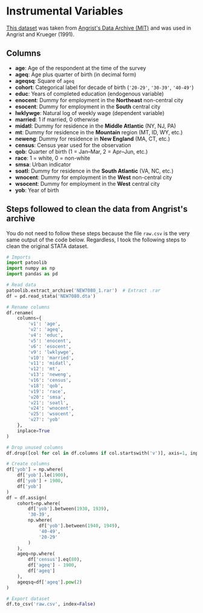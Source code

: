 # Instrumental Variables
[This dataset](
    https://economics.mit.edu/sites/default/files/inline-files/NEW7080_1.rar
) was taken from [Angrist's Data Archive (MIT)](
    https://economics.mit.edu/people/faculty/josh-angrist/angrist-data-archive
) and was used in Angrist and Krueger (1991).

## Columns
- **age**: Age of the respondent at the time of the survey
- **ageq**: Age plus quarter of birth (in decimal form)
- **ageqsq**: Square of `ageq`
- **cohort**: Categorical label for decade of birth (`'20-29'`, `'30-39'`, `'40-49'`)
- **educ**: Years of completed education (endogenous variable)
- **enocent**: Dummy for employment in the **Northeast** non-central city
- **esocent**: Dummy for employment in the **South** central city
- **lwklywge**: Natural log of weekly wage (dependent variable)
- **married**: 1 if married, 0 otherwise
- **midatl**: Dummy for residence in the **Middle Atlantic** (NY, NJ, PA)
- **mt**: Dummy for residence in the **Mountain** region (MT, ID, WY, etc.)
- **neweng**: Dummy for residence in **New England** (MA, CT, etc.)
- **census**: Census year used for the observation
- **qob**: Quarter of birth (1 = Jan–Mar, 2 = Apr–Jun, etc.)
- **race**: 1 = white, 0 = non-white
- **smsa**: Urban indicator
- **soatl**: Dummy for residence in the **South Atlantic** (VA, NC, etc.)
- **wnocent**: Dummy for employment in the **West** non-central city
- **wsocent**: Dummy for employment in the **West** central city
- **yob**: Year of birth

## Steps followed to clean the data from Angrist's archive
You do not need to follow these steps because the file `raw.csv` is the very same
output of the code below. Regardless, I took the following steps to clean the original
STATA dataset.

```python
# Imports
import patoolib
import numpy as np
import pandas as pd

# Read data
patoolib.extract_archive('NEW7080_1.rar')  # Extract .rar
df = pd.read_stata('NEW7080.dta')

# Rename columns
df.rename(
    columns={
        'v1': 'age',
        'v2': 'ageq',
        'v4': 'educ',
        'v5': 'enocent',
        'v6': 'esocent',
        'v9': 'lwklywge',
        'v10': 'married',
        'v11': 'midatl',
        'v12': 'mt',
        'v13': 'neweng',
        'v16': 'census',
        'v18': 'qob',
        'v19': 'race',
        'v20': 'smsa',
        'v21': 'soatl',
        'v24': 'wnocent',
        'v25': 'wsocent',
        'v27': 'yob'
    },
    inplace=True
)

# Drop unused columns
df.drop([col for col in df.columns if col.startswith('v')], axis=1, inplace=True)

# Create columns
df['yob'] = np.where(
    df['yob'].le(1900),
    df['yob'] + 1900,
    df['yob']
)
df = df.assign(
    cohort=np.where(
        df['yob'].between(1930, 1939),
        '30-39',
        np.where(
            df['yob'].between(1940, 1949),
            '40-49',
            '20-29'
        )
    ),
    ageq=np.where(
        df['census'].eq(80),
        df['ageq'] - 1900,
        df['ageq']
    ),
    ageqsq=df['ageq'].pow(2)
)

# Export dataset
df.to_csv('raw.csv', index=False)
```
